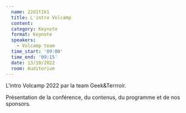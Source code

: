 ```yaml
---
  name: 22d1t1k1
  title: L'intro Volcamp
  content:
  category: Keynote
  format: Keynote
  speakers: 
    - Volcamp team
  time_start: '09:00'
  time_end: '09:15'
  date: 13/10/2022
  room: Auditorium
---
```

L'intro Volcamp 2022 par la team Geek&Terrroir.

Présentation de la conférence, du contenus, du programme et de nos sponsors.
